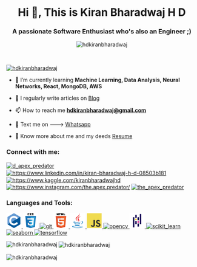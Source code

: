 <h1 align="center">Hi 👋, This is Kiran Bharadwaj H D</h1>
<h3 align="center">A passionate Software Enthusiast who's also an Engineer ;)</h3>

<p align="center"> <img src="https://komarev.com/ghpvc/?username=hdkiranbharadwaj&label=Profile%20views&color=0e75b6&style=flat" alt="hdkiranbharadwaj" /> </p>
<br>

<p align="left"> <a href="https://github.com/ryo-ma/github-profile-trophy"><img src="https://github-profile-trophy.vercel.app/?username=hdkiranbharadwaj" alt="hdkiranbharadwaj" /></a> </p>




- 🌱 I’m currently learning **Machine Learning, Data Analysis, Neural Networks, React, MongoDB, AWS**

- 📝 I regularly write articles on [Blog](https://hdkb.home.blog/)

- 📫 How to reach me **hdkiranbharadwaj@gmail.com**

- 💬 Text me on ---> [Whatsapp](https://wa.me/919164552388)

- 📄 Know more about me and my deeds  [Resume](https://hdkbhome.files.wordpress.com/2023/09/kiran-bharadwaj-h-d-resume.pdf)

<h3 align="left">Connect with me:</h3>
<p align="left">
<a href="https://twitter.com/d_apex_predator" target="blank"><img align="center" src="https://raw.githubusercontent.com/rahuldkjain/github-profile-readme-generator/master/src/images/icons/Social/twitter.svg" alt="d_apex_predator" height="30" width="40" /></a>
<a href="https://www.linkedin.com/in/kiran-bharadwaj-h-d-08503b181" target="blank"><img align="center" src="https://raw.githubusercontent.com/rahuldkjain/github-profile-readme-generator/master/src/images/icons/Social/linked-in-alt.svg" alt="https://www.linkedin.com/in/kiran-bharadwaj-h-d-08503b181" height="30" width="40" /></a>
<a href="https://www.kaggle.com/kiranbharadwajhd" target="blank"><img align="center" src="https://raw.githubusercontent.com/rahuldkjain/github-profile-readme-generator/master/src/images/icons/Social/kaggle.svg" alt="https://www.kaggle.com/kiranbharadwajhd" height="30" width="40" /></a>
<a href="https://www.instagram.com/the.apex.predator/" target="blank"><img align="center" src="https://raw.githubusercontent.com/rahuldkjain/github-profile-readme-generator/master/src/images/icons/Social/instagram.svg" alt="https://www.instagram.com/the.apex.predator/" height="30" width="40" /></a>
<a href="https://www.leetcode.com/the_apex_predator" target="blank"><img align="center" src="https://raw.githubusercontent.com/rahuldkjain/github-profile-readme-generator/master/src/images/icons/Social/leet-code.svg" alt="the_apex_predator" height="30" width="40" /></a>
</p>

<h3 align="left">Languages and Tools:</h3>
<p align="left"> <a href="https://www.cprogramming.com/" target="_blank" rel="noreferrer"> <img src="https://raw.githubusercontent.com/devicons/devicon/master/icons/c/c-original.svg" alt="c" width="40" height="40"/> </a> <a href="https://www.w3schools.com/css/" target="_blank" rel="noreferrer"> <img src="https://raw.githubusercontent.com/devicons/devicon/master/icons/css3/css3-original-wordmark.svg" alt="css3" width="40" height="40"/> </a> <a href="https://git-scm.com/" target="_blank" rel="noreferrer"> <img src="https://www.vectorlogo.zone/logos/git-scm/git-scm-icon.svg" alt="git" width="40" height="40"/> </a> <a href="https://www.w3.org/html/" target="_blank" rel="noreferrer"> <img src="https://raw.githubusercontent.com/devicons/devicon/master/icons/html5/html5-original-wordmark.svg" alt="html5" width="40" height="40"/> </a> <a href="https://www.java.com" target="_blank" rel="noreferrer"> <img src="https://raw.githubusercontent.com/devicons/devicon/master/icons/java/java-original.svg" alt="java" width="40" height="40"/> </a> <a href="https://developer.mozilla.org/en-US/docs/Web/JavaScript" target="_blank" rel="noreferrer"> <img src="https://raw.githubusercontent.com/devicons/devicon/master/icons/javascript/javascript-original.svg" alt="javascript" width="40" height="40"/> </a> <a href="https://opencv.org/" target="_blank" rel="noreferrer"> <img src="https://www.vectorlogo.zone/logos/opencv/opencv-icon.svg" alt="opencv" width="40" height="40"/> </a> <a href="https://pandas.pydata.org/" target="_blank" rel="noreferrer"> <img src="https://raw.githubusercontent.com/devicons/devicon/2ae2a900d2f041da66e950e4d48052658d850630/icons/pandas/pandas-original.svg" alt="pandas" width="40" height="40"/> </a> <a href="https://scikit-learn.org/" target="_blank" rel="noreferrer"> <img src="https://upload.wikimedia.org/wikipedia/commons/0/05/Scikit_learn_logo_small.svg" alt="scikit_learn" width="40" height="40"/> </a> <a href="https://seaborn.pydata.org/" target="_blank" rel="noreferrer"> <img src="https://seaborn.pydata.org/_images/logo-mark-lightbg.svg" alt="seaborn" width="40" height="40"/> </a> <a href="https://www.tensorflow.org" target="_blank" rel="noreferrer"> <img src="https://www.vectorlogo.zone/logos/tensorflow/tensorflow-icon.svg" alt="tensorflow" width="40" height="40"/> </a> </p>

<p><img align="left" src="https://github-readme-stats.vercel.app/api/top-langs?username=hdkiranbharadwaj&show_icons=true&locale=en&layout=compact" alt="hdkiranbharadwaj" /></p>

<p>&nbsp;<img align="center" src="https://github-readme-stats.vercel.app/api?username=hdkiranbharadwaj&show_icons=true&locale=en" alt="hdkiranbharadwaj" /></p>

<p><img align="center" src="https://github-readme-streak-stats.herokuapp.com/?user=hdkiranbharadwaj&" alt="hdkiranbharadwaj" /></p>
